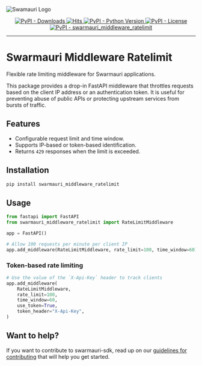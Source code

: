 ![Swamauri Logo](https://res.cloudinary.com/dbjmpekvl/image/upload/v1730099724/Swarmauri-logo-lockup-2048x757_hww01w.png)

<p align="center">
    <a href="https://pypi.org/project/swarmauri_middleware_ratelimit/">
        <img src="https://img.shields.io/pypi/dm/swarmauri_middleware_ratelimit" alt="PyPI - Downloads"/>
    </a>
    <a href="https://hits.sh/github.com/swarmauri/swarmauri-sdk/tree/master/pkgs/standards/swarmauri_middleware_ratelimit/">
        <img alt="Hits" src="https://hits.sh/github.com/swarmauri/swarmauri-sdk/tree/master/pkgs/standards/swarmauri_middleware_ratelimit.svg"/>
    </a>
    <a href="https://pypi.org/project/swarmauri_middleware_ratelimit/">
        <img src="https://img.shields.io/pypi/pyversions/swarmauri_middleware_ratelimit" alt="PyPI - Python Version"/>
    </a>
    <a href="https://pypi.org/project/swarmauri_middleware_ratelimit/">
        <img src="https://img.shields.io/pypi/l/swarmauri_middleware_ratelimit" alt="PyPI - License"/>
    </a>
    <a href="https://pypi.org/project/swarmauri_middleware_ratelimit/">
        <img src="https://img.shields.io/pypi/v/swarmauri_middleware_ratelimit?label=swarmauri_middleware_ratelimit&color=green" alt="PyPI - swarmauri_middleware_ratelimit"/>
    </a>
</p>

---

# Swarmauri Middleware Ratelimit

Flexible rate limiting middleware for Swarmauri applications.

This package provides a drop-in FastAPI middleware that throttles requests
based on the client IP address or an authentication token. It is useful for
preventing abuse of public APIs or protecting upstream services from bursts of
traffic.

## Features

- Configurable request limit and time window.
- Supports IP-based or token-based identification.
- Returns `429` responses when the limit is exceeded.

## Installation

```bash
pip install swarmauri_middleware_ratelimit
```

## Usage

```python
from fastapi import FastAPI
from swarmauri_middleware_ratelimit import RateLimitMiddleware

app = FastAPI()

# Allow 100 requests per minute per client IP
app.add_middleware(RateLimitMiddleware, rate_limit=100, time_window=60)
```

### Token-based rate limiting

```python
# Use the value of the `X-Api-Key` header to track clients
app.add_middleware(
    RateLimitMiddleware,
    rate_limit=100,
    time_window=60,
    use_token=True,
    token_header="X-Api-Key",
)
```

## Want to help?

If you want to contribute to swarmauri-sdk, read up on our [guidelines for contributing](https://github.com/swarmauri/swarmauri-sdk/blob/master/contributing.md) that will help you get started.
